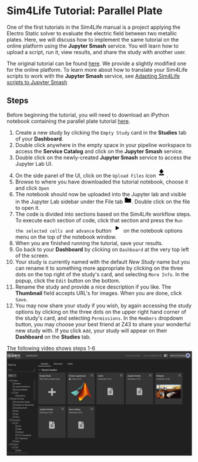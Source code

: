 # Sim4Life Tutorial: Parallel Plate

One of the first tutorials in the Sim4Life manual is a project applying the Electro Static solver to evaluate the electric field between two metallic plates. Here, we will discuss how to implement the same tutorial on the online platform using the **Jupyter Smash** service. You will learn how to upload a script, run it, view results, and share the study with another user. 

The original tutorial can be found [here](https://git.speag.com/simphony/Tutorials/-/tree/master/tutorials). We provide a slightly modified one for the online platform. To learn more about how to translate your Sim4Life scripts to work with the **Jupyter Smash** service, see [Adapting Sim4Life scripts to Jupyter Smash](../GeneralUsage/adaptscripts.md)

## Steps
Before beginning the tutorial, you will need to download an iPython notebook containing the parallel plate tutorial [here](https://git.speag.com/oSparc/z43-manual/-/blob/master/docs/Tutorials/services_jupyter-smash_tests_integration_assets_tutorial_emlf_parallel_plate.ipynb).
1. Create a new study by clicking the ```Empty Study``` card in the **Studies** tab of your **Dashboard**.
2. Double click anywhere in the empty space in your pipeline workspace to access the **Service Catalog** and click on the **Jupyter Smash** service.
3. Double click on the newly-created **Jupyter Smash** service to access the Jupyter Lab UI.
4. On the side panel of the UI, click on the ```Upload Files``` icon <img src="../Studies/Services/JupyterOctavePythonMath/SidebarMenu/Images/uparrow.png.png" alt="drawing" width="25"/>.
5. Browse to where you have downloaded the tutorial notebook, choose it and click ```Open```
6. The notebook should now be uploaded into the Jupyter lab and visible in the Jupyter Lab sidebar under the File tab <img src="../Studies/Services/JupyterOctavePythonMath/SidebarMenu/Images/folder.png.png" alt="drawing" width="20"/>. Double click on the file to open it.
7. The code is divided into sections based on the Sim4Life workflow steps. To execute each section of code, click that section and press the ```Run the selected cells and advance``` button <img src="../Studies/Services/JupyterOctavePythonMath/SidebarMenu/Images/play1.png" alt="drawing" width="25"/> on the notebook options menu on the top of the notebook window. 
8. When you are finished running the tutorial, save your results. 
9. Go back to your **Dashboard** by clicking on ``Dashboard`` at the very top left of the screen.
10. Your study is currently named with the default *New Study* name but you can rename it to something more appropriate by clicking on the three dots on the top right of the study's card, and selecting ```More Info```. In the popup, click the ```Edit``` button on the bottom. 
11. Rename the study and provide a nice description if you like. The **Thumbnail**  field accepts URL's for images. When you are done, click ```Save```.
12. You may now share your study if you wish, by again accessing the study options by clicking on the three dots on the upper right hand corner of the study's card, and selecting ```Permissions```. In the ```Members``` dropdown button, you may choose your best friend at Z43 to share your wonderful new study with. If you click ```Add```, your study will appear on their **Dashboard** on the **Studies** tab. 

The following video shows steps 1-6
![createsmash](../_media/startsmash.gif)